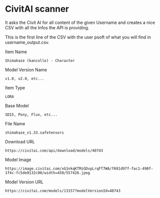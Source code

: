 # CivitAI scanner

It asks the Civit AI for all content of the given Username and creates a nice CSV with all the Infos 
the API is providing. 

This is the first line of the CSV with the user psoft of what you will find in username_output.csv.

Item Name
```
Shimakaze (kancolle) - Character
```
Model Version Name
```
v1.0, v2.0, etc...
```
Item Type
```
LORA
```
Base Model
```
SD15, Pony, Flux, etc...
```
File Name
```
shimakaze_v1.33.safetensors
```
Download URL
```
https://civitai.com/api/download/models/40743
```
Model Image
```
https://image.civitai.com/xG1nkqKTMzGDvpLrqFT7WA/f691d97f-fac1-490f-1f4c-fc5de9132c00/width=450/557426.jpeg
```
Model Version URL
```
https://civitai.com/models/13157?modelVersionId=40743
```
